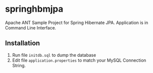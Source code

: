 # springhbmjpa
Apache ANT Sample Project for Spring Hibernate JPA. Application is in Command Line Interface.

## Installation
1. Run file `initdb.sql` to dump the database
2. Edit file `application.properties` to match your MySQL Connection String.
